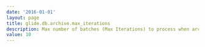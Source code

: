 ```yaml
---
date: '2016-01-01'
layout: page
title: glide.db.archive.max_iterations
description: Max number of batches (Max Iterations) to process when archiver runs
value: 10 
---
```

